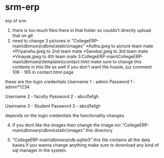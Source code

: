 # srm-erp
erp of srm

1. there is too much files there in that folder so couldn't directly upload that on git
2. need to change 3 pictures in "CollegeERP-main\dbmserp\dbms\static\images"
   *Astha.jpeg to picture team mate
   *Priyanshu.jpeg to 2nd team mate 
   *Sanskar,jpeg to 3rd team mate
   *Vinayak,jpeg to 4th team mate
3.CollegeERP-main\CollegeERP-main\dbmserp\templates\contact.html make sure to change this contents in this file as well 
    if you don't want the hussle, juz comment 106 - 165 in contact.html page

these are the login credentials 
Username 1 - admin
Password 1 - admin*1234

Username 2 - faculty
Password 2 - abcd1efgh

Username 3 - Student
Password 3 - abcd1efgh

depends on the login credentials the functionality changes.

4. if you dont like the images then change the image inn "CollegeERP-main\dbmserp\dbms\static\images" this directory

5. "CollegeERP-main\dbmserp\db.sqlite3" this file contains all the data bases if you wanna change anything make sure to download any kind of sql manager in the system. 
